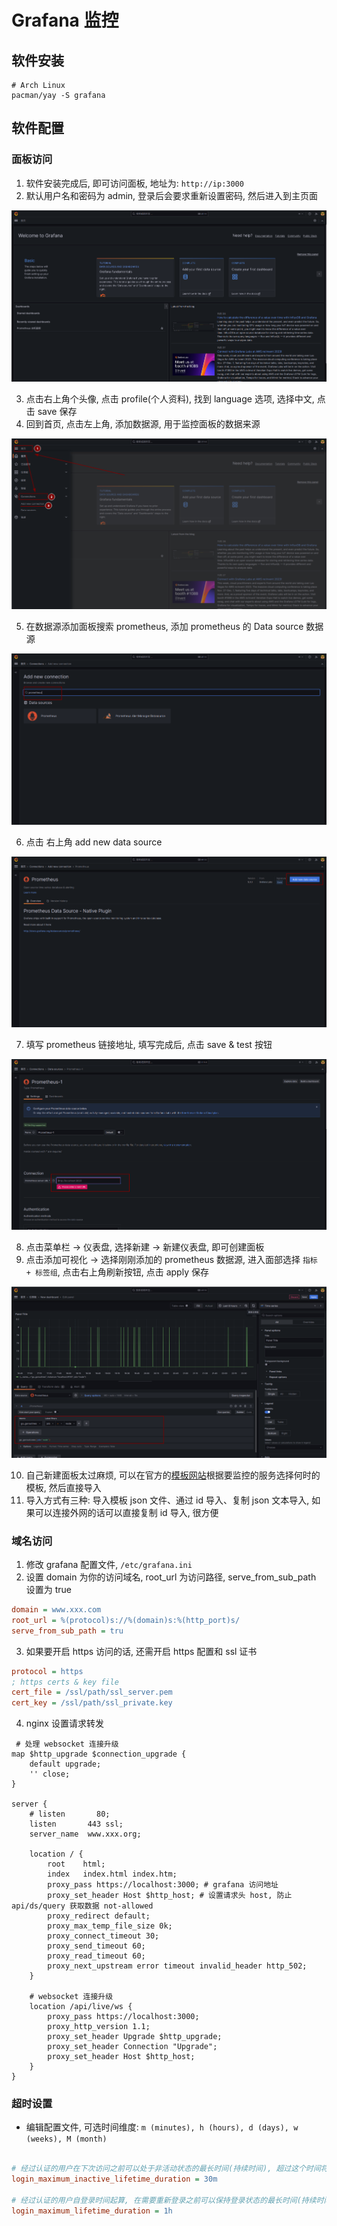 # Grafana 监控

## 软件安装

```shell
# Arch Linux
pacman/yay -S grafana
```

## 软件配置

### 面板访问

1. 软件安装完成后, 即可访问面板, 地址为: `http://ip:3000`
2. 默认用户名和密码为 admin, 登录后会要求重新设置密码, 然后进入到主页面

![grafan-主界面](software006.imgs/image-20231129222617708.png)

3. 点击右上角个头像, 点击 profile(个人资料), 找到 language 选项, 选择中文, 点击 save 保存
4. 回到首页, 点击左上角, 添加数据源, 用于监控面板的数据来源

![添加数据源](software006.imgs/image-20231129223115890.png)

5. 在数据源添加面板搜索 prometheus, 添加 prometheus 的 Data source 数据源

![添加prometheus](software006.imgs/image-20231129223403474.png)

6. 点击 右上角 add new data source

![add-new-data_source](software006.imgs/image-20231129223633796.png)

7. 填写 prometheus 链接地址, 填写完成后, 点击 save & test 按钮

![填写链接地址](software006.imgs/image-20231129223804767.png)

8. 点击菜单栏 -> 仪表盘, 选择新建 -> 新建仪表盘, 即可创建面板
9. 点击添加可视化 -> 选择刚刚添加的 prometheus 数据源, 进入面部选择 `指标 + 标签组`, 点击右上角刷新按钮, 点击 apply 保存

![新建面板](software006.imgs/image-20231129224651447.png)

10. 自己新建面板太过麻烦, 可以在官方的[模板网站](https://grafana.com/grafana/dashboards/)根据要监控的服务选择何时的模板, 然后直接导入
11. 导入方式有三种: 导入模板 json 文件、通过 id 导入、复制 json 文本导入, 如果可以连接外网的话可以直接复制 id 导入, 很方便

### 域名访问

1. 修改 grafana 配置文件, `/etc/grafana.ini`
2. 设置 domain 为你的访问域名, root_url 为访问路径, serve_from_sub_path 设置为 true

```ini
domain = www.xxx.com
root_url = %(protocol)s://%(domain)s:%(http_port)s/
serve_from_sub_path = tru
```

3. 如果要开启 https 访问的话, 还需开启 https 配置和 ssl 证书

```ini
protocol = https
; https certs & key file
cert_file = /ssl/path/ssl_server.pem
cert_key = /ssl/path/ssl_private.key
```

4. nginx 设置请求转发

```nginx
 # 处理 websocket 连接升级
map $http_upgrade $connection_upgrade {
    default upgrade;
    '' close;
}

server {
    # listen       80;
    listen       443 ssl;
    server_name  www.xxx.org;

    location / {
        root    html;
        index   index.html index.htm;
        proxy_pass https://localhost:3000; # grafana 访问地址
        proxy_set_header Host $http_host; # 设置请求头 host, 防止 api/ds/query 获取数据 not-allowed
        proxy_redirect default;
        proxy_max_temp_file_size 0k;
        proxy_connect_timeout 30;
        proxy_send_timeout 60;
        proxy_read_timeout 60;
        proxy_next_upstream error timeout invalid_header http_502;
    }

    # websocket 连接升级
    location /api/live/ws {
        proxy_pass https://localhost:3000;
        proxy_http_version 1.1;
        proxy_set_header Upgrade $http_upgrade;
        proxy_set_header Connection "Upgrade";
        proxy_set_header Host $http_host;
    }
}
```

### 超时设置

- 编辑配置文件, 可选时间维度: `m (minutes), h (hours), d (days), w (weeks), M (month)`

```ini

# 经过认证的用户在下次访问之前可以处于非活动状态的最长时间(持续时间), 超过这个时间将需要重新登录 既两次请求之间时间间隔
login_maximum_inactive_lifetime_duration = 30m

# 经过认证的用户自登录时间起算, 在需要重新登录之前可以保持登录状态的最长时间(持续时间) -> 既自登录以后的持续时间
login_maximum_lifetime_duration = 1h
```
